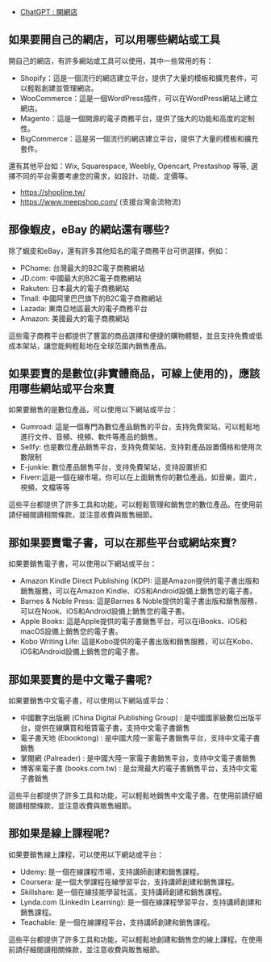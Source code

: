 * [ChatGPT : 開網店](https://chat.openai.com/chat/09363d09-8f13-4fe5-92de-a7e229b7ae75)

## 如果要開自己的網店，可以用哪些網站或工具

開自己的網店，有許多網站或工具可以使用，其中一些常用的有：

* Shopify：這是一個流行的網店建立平台，提供了大量的模板和擴充套件，可以輕鬆創建並管理網店。
* WooCommerce：這是一個WordPress插件，可以在WordPress網站上建立網店。
* Magento：這是一個開源的電子商務平台，提供了強大的功能和高度的定制性。
* BigCommerce：這是另一個流行的網店建立平台，提供了大量的模板和擴充套件。

還有其他平台如：Wix, Squarespace, Weebly, Opencart, Prestashop 等等, 選擇不同的平台需要考慮您的需求，如設計、功能、定價等。

* https://shopline.tw/
* https://www.meepshop.com/ (支援台灣金流物流)

## 那像蝦皮，eBay 的網站還有哪些?

除了蝦皮和eBay，還有許多其他知名的電子商務平台可供選擇，例如：

* PChome: 台灣最大的B2C電子商務網站
* JD.com: 中國最大的B2C電子商務網站
* Rakuten: 日本最大的電子商務網站
* Tmall: 中國阿里巴巴旗下的B2C電子商務網站
* Lazada: 東南亞地區最大的電子商務平台
* Amazon: 美國最大的電子商務網站

這些電子商務平台都提供了豐富的商品選擇和便捷的購物體驗，並且支持免費或低成本架站，讓您能夠輕鬆地在全球范圍內銷售產品。

## 如果要賣的是數位(非實體商品，可線上使用的)，應該用哪些網站或平台來賣

如果要銷售的是數位產品，可以使用以下網站或平台：

* Gumroad: 這是一個專門為數位產品銷售的平台，支持免費架站，可以輕鬆地進行文件、音頻、視頻、軟件等產品的銷售。
* Sellfy: 也是數位產品銷售平台，支持免費架站，支持對產品設置價格和使用次數限制
* E-junkie: 數位產品銷售平台，支持免費架站，支持設置折扣
* Fiverr:這是一個在線市場，你可以在上面銷售你的數位產品，如音樂，圖片，視頻，文檔等等

這些平台都提供了許多工具和功能，可以輕鬆管理和銷售您的數位產品。在使用前請仔細閱讀相關條款，並注意收費與販售細節。

## 那如果要賣電子書，可以在那些平台或網站來賣?

如果要銷售電子書，可以使用以下網站或平台：

* Amazon Kindle Direct Publishing (KDP): 這是Amazon提供的電子書出版和銷售服務，可以在Amazon Kindle、iOS和Android設備上銷售您的電子書。
* Barnes & Noble Press: 這是Barnes & Noble提供的電子書出版和銷售服務，可以在Nook、iOS和Android設備上銷售您的電子書。
* Apple Books: 這是Apple提供的電子書銷售平台，可以在iBooks、iOS和macOS設備上銷售您的電子書。
* Kobo Writing Life: 這是Kobo提供的電子書出版和銷售服務，可以在Kobo、iOS和Android設備上銷售您的電子書。

## 那如果要賣的是中文電子書呢?

如果要銷售中文電子書，可以使用以下網站或平台：

* 中國數字出版網 (China Digital Publishing Group) : 是中國國家級數位出版平台，提供在線購買和租賃電子書，支持中文電子書銷售
* 電子書天地 (Ebooktong) : 是中國大陸一家電子書銷售平台，支持中文電子書銷售
* 掌閱網 (Palreader) : 是中國大陸一家電子書銷售平台，支持中文電子書銷售
* 博客來電子書 (books.com.tw) : 是台灣最大的電子書銷售平台，支持中文電子書銷售


這些平台都提供了許多工具和功能，可以輕鬆地銷售中文電子書。在使用前請仔細閱讀相關條款，並注意收費與販售細節。

## 那如果是線上課程呢?

如果要銷售線上課程，可以使用以下網站或平台：

* Udemy: 是一個在線課程市場，支持講師創建和銷售課程。
* Coursera: 是一個大學課程在線學習平台，支持講師創建和銷售課程。
* Skillshare: 是一個在線技能學習社區，支持講師創建和銷售課程。
* Lynda.com (LinkedIn Learning): 是一個在線課程學習平台，支持講師創建和銷售課程。
* Teachable: 是一個在線課程平台，支持講師創建和銷售課程。

這些平台都提供了許多工具和功能，可以輕鬆地創建和銷售您的線上課程。在使用前請仔細閱讀相關條款，並注意收費與販售細節。

